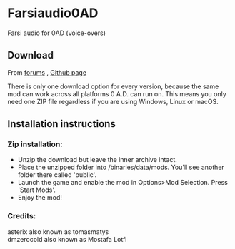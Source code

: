 # Farsiaudio0AD
Farsi audio for 0AD (voice-overs)

## Download

From [forums](https://wildfiregames.com/forum/index.php?/topic/24821-persian-farsi-sound/&) , [Github page](https://github.com/tomasmatys/Farsiaudio0AD)  

There is only one download option for every version, because the same mod can work across all platforms 0 A.D. can run on. This means you only need one ZIP file regardless if you are using Windows, Linux or macOS.

## Installation instructions


### Zip installation:
- Unzip the download but leave the inner archive intact.
- Place the unzipped folder into /binaries/data/mods. You'll see another folder there called 'public'.
- Launch the game and enable the mod in Options>Mod Selection. Press 'Start Mods'.
- Enjoy the mod!



### Credits:
asterix also known as  tomasmatys <br />
dmzerocold also known as Mostafa Lotfi <br />
